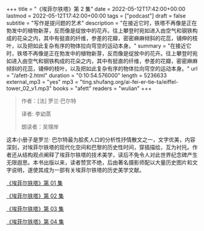 +++
title = "《埃菲尔铁塔》第 2 集"
date = 2022-05-12T17:42:00+00:00
lastmod = 2022-05-12T17:42:00+00:00
tags = ["podcast"]
draft = false
subtitle = "写作是提问题的艺术"
description = "在接近它时，铁塔不再像是正在勃发中的植物新芽，反而像是绽放中的花卉。往上攀登时宛如进入由空气和钢铁构成的花朵之内，其中有挺直的纤维，参差的花瓣，密密麻麻倾斜的花蕊，铺伸的枝叶，以及把如此复杂有序的物体拉向穹空的运动本身。"
summary = "在接近它时，铁塔不再像是正在勃发中的植物新芽，反而像是绽放中的花卉。往上攀登时宛如进入由空气和钢铁构成的花朵之内，其中有挺直的纤维，参差的花瓣，密密麻麻倾斜的花蕊，铺伸的枝叶，以及把如此复杂有序的物体拉向穹空的运动本身。"
url = "/afett-2.html"
duration = "0:10:54.576000"
length = 5236633
external_mp3 = "yes"
mp3 = "ting.shufang.org/ai-fei-er-tie-ta/eiffel-tower_02_v1.mp3"
books = "afett"
readers = "wulian"
+++

> 作者：[法] 罗兰·巴尔特
>
> 译者: 李幼蒸
>
> 朗读者：吴理岸

这本小册子是罗兰· 巴尔特最为脍炙人口的分析性抒情散文之一，文字优美，内容深刻，对埃菲尔铁塔的现代化空间和巴黎的历史性时间，穿插描绘，互为衬托。作者还从结构观点阐释了埃菲尔铁塔的技术美学，读后不免令人对此世界纪念碑产生无限遐思。本书出版以来，读者赞赏不绝，后由著名摄影师配以大量历史图片和文字说明，遂使其成为一部有关埃菲尔铁塔的历史美学文献。

[《埃菲尔铁塔》第 01 集](./afett-1.html)

[《埃菲尔铁塔》第 02 集](./afett-2.html)

[《埃菲尔铁塔》第 03 集](./afett-3.html)

[《埃菲尔铁塔》第 04 集](./afett-4.html)
